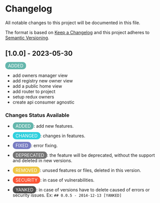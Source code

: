 # Changelog

All notable changes to this project will be documented in this file.

The format is based on [Keep a Changelog](http://keepachangelog.com/)
and this project adheres to [Semantic Versioning](http://semver.org/).

## [1.0.0] - 2023-05-30

<span style="color:#FFF;background-color:#64B6AC; padding:3px 9px; border-radius: 10px">ADDED</span>

- add owners manager view
- add registry new owner view
- add a public home view
- add router to project
- setup redux owners
- create api consumer agnostic

### Changes Status Available

- <span style="color:#FFF;background-color:#64B6AC; padding:3px 9px; border-radius: 10px">ADDED</span>: add new features.

- <span style="color:#FFF;background-color:#2FD0DE; padding:3px 9px; border-radius: 10px">CHANGED</span>: changes in features.

- <span style="color:#FFF;background-color:#787CC2; padding:3px 9px; border-radius: 10px">FIXED</span>: error fixing.

- <span style="color:#FFF;background-color:#737373; padding:3px 9px; border-radius: 10px">DEPRECATED</span>: the feature will be deprecated, without the support and deleted in new versions.

- <span style="color:#FFF;background-color:#EEC643; padding:3px 9px; border-radius: 10px">REMOVED</span>: unused features or files, deleted in this version.

- <span style="color:#FFF;background-color:#FA5435; padding:3px 9px; border-radius: 10px">SECURITY</span>: in case of vulnerabilities.

- <span style="color:#FFF;background-color:#4D4D4D; padding:3px 9px; border-radius: 10px">YANKED</span>: in case of versions have to delete caused of errors or security issues. Ex: `## 0.0.5 - 2014-12-13 [YANKED]`
